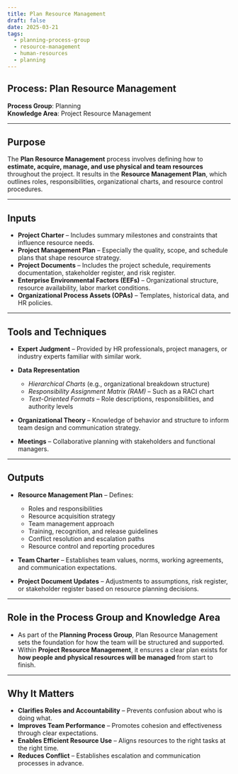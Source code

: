 ```yaml
---
title: Plan Resource Management  
draft: false
date: 2025-03-21  
tags:  
  - planning-process-group  
  - resource-management  
  - human-resources  
  - planning  
---
```


## Process: Plan Resource Management

**Process Group**: Planning  
**Knowledge Area**: Project Resource Management  

---

## Purpose

The **Plan Resource Management** process involves defining how to **estimate, acquire, manage, and use physical and team resources** throughout the project. It results in the **Resource Management Plan**, which outlines roles, responsibilities, organizational charts, and resource control procedures.

---

## Inputs

- **Project Charter** – Includes summary milestones and constraints that influence resource needs.
- **Project Management Plan** – Especially the quality, scope, and schedule plans that shape resource strategy.
- **Project Documents** – Includes the project schedule, requirements documentation, stakeholder register, and risk register.
- **Enterprise Environmental Factors (EEFs)** – Organizational structure, resource availability, labor market conditions.
- **Organizational Process Assets (OPAs)** – Templates, historical data, and HR policies.

---

## Tools and Techniques

- **Expert Judgment** – Provided by HR professionals, project managers, or industry experts familiar with similar work.
- **Data Representation**  
  - *Hierarchical Charts* (e.g., organizational breakdown structure)  
  - *Responsibility Assignment Matrix (RAM)* – Such as a RACI chart  
  - *Text-Oriented Formats* – Role descriptions, responsibilities, and authority levels

- **Organizational Theory** – Knowledge of behavior and structure to inform team design and communication strategy.
- **Meetings** – Collaborative planning with stakeholders and functional managers.

---

## Outputs

- **Resource Management Plan** – Defines:
  - Roles and responsibilities  
  - Resource acquisition strategy  
  - Team management approach  
  - Training, recognition, and release guidelines  
  - Conflict resolution and escalation paths  
  - Resource control and reporting procedures  

- **Team Charter** – Establishes team values, norms, working agreements, and communication expectations.
- **Project Document Updates** – Adjustments to assumptions, risk register, or stakeholder register based on resource planning decisions.

---

## Role in the Process Group and Knowledge Area

- As part of the **Planning Process Group**, Plan Resource Management sets the foundation for how the team will be structured and supported.
- Within **Project Resource Management**, it ensures a clear plan exists for **how people and physical resources will be managed** from start to finish.

---

## Why It Matters

- **Clarifies Roles and Accountability** – Prevents confusion about who is doing what.
- **Improves Team Performance** – Promotes cohesion and effectiveness through clear expectations.
- **Enables Efficient Resource Use** – Aligns resources to the right tasks at the right time.
- **Reduces Conflict** – Establishes escalation and communication processes in advance.
